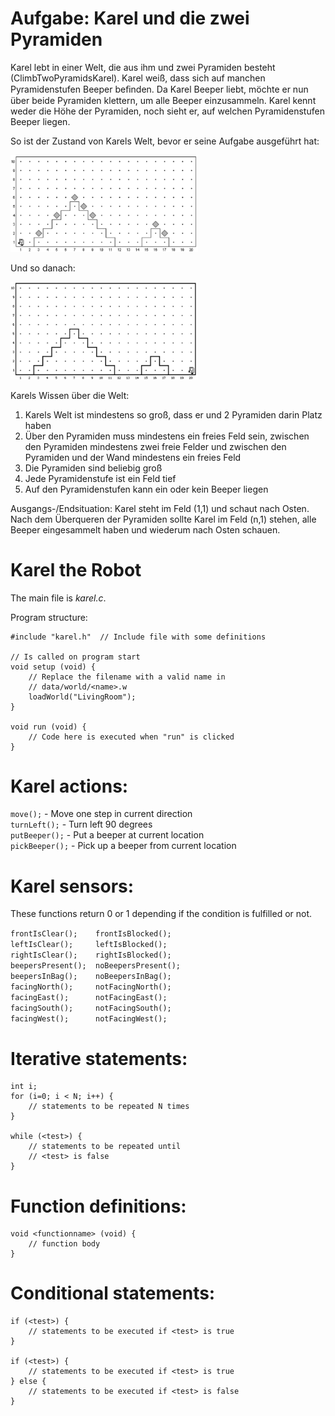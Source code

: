 # Aufgabe: Karel und die zwei Pyramiden

Karel lebt in einer Welt, die aus ihm und zwei Pyramiden besteht (ClimbTwoPyramidsKarel). Karel weiß, dass sich auf manchen Pyramidenstufen Beeper beﬁnden. Da Karel Beeper liebt, möchte er nun über beide Pyramiden klettern, um alle Beeper einzusammeln. Karel kennt weder die Höhe der Pyramiden, noch sieht er, auf welchen Pyramidenstufen Beeper liegen.

So ist der Zustand von Karels Welt, bevor er seine Aufgabe ausgeführt hat:

<img src="Pyramidstart.png" width=300px>

Und so danach:

<img src="Pyramidend.png" width=300px>

Karels Wissen über die Welt:

1. Karels Welt ist mindestens so groß, dass er und 2 Pyramiden darin Platz haben
1. Über den Pyramiden muss mindestens ein freies Feld sein, zwischen den Pyramiden mindestens zwei freie Felder und zwischen den Pyramiden und der Wand mindestens ein freies Feld
1. Die Pyramiden sind beliebig groß
1. Jede Pyramidenstufe ist ein Feld tief
1. Auf den Pyramidenstufen kann ein oder kein Beeper liegen

Ausgangs-/Endsituation: Karel steht im Feld (1,1) und schaut nach Osten. Nach dem Überqueren der Pyramiden sollte Karel im Feld (n,1) stehen, alle Beeper eingesammelt haben und wiederum nach Osten schauen.

# Karel the Robot

The main file is *karel.c*.

Program structure:

    #include "karel.h"  // Include file with some definitions
    
    // Is called on program start
    void setup (void) {
        // Replace the filename with a valid name in
        // data/world/<name>.w
        loadWorld("LivingRoom");
    }

    void run (void) {
        // Code here is executed when "run" is clicked
    }

# Karel actions:

`move();` - Move one step in current direction   
`turnLeft();` - Turn left 90 degrees  
`putBeeper();` - Put a beeper at current location  
`pickBeeper();` - Pick up a beeper from current location

# Karel sensors:

These functions return 0 or 1 depending if the condition
is fulfilled or not.

`frontIsClear();    frontIsBlocked();`  
`leftIsClear();     leftIsBlocked();`  
`rightIsClear();    rightIsBlocked();`  
`beepersPresent();  noBeepersPresent();`  
`beepersInBag();    noBeepersInBag();`  
`facingNorth();     notFacingNorth();`  
`facingEast();      notFacingEast();`  
`facingSouth();     notFacingSouth();`  
`facingWest();      notFacingWest();`  

# Iterative statements:

    int i;
    for (i=0; i < N; i++) {
        // statements to be repeated N times
    }

    while (<test>) {
        // statements to be repeated until
        // <test> is false
    }

# Function definitions:
    void <functionname> (void) {
        // function body
    }

# Conditional statements:

    if (<test>) {
        // statements to be executed if <test> is true
    }
    
    if (<test>) {
        // statements to be executed if <test> is true
    } else {
        // statements to be executed if <test> is false
    }
